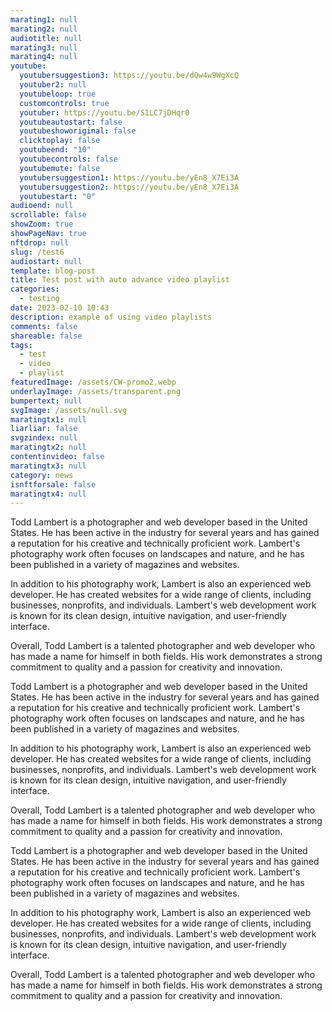 ```yaml
---
marating1: null
marating2: null
audiotitle: null
marating3: null
marating4: null
youtube:
  youtubersuggestion3: https://youtu.be/dQw4w9WgXcQ
  youtuber2: null
  youtubeloop: true
  customcontrols: true
  youtuber: https://youtu.be/S1LC7jDHqr0
  youtubeautostart: false
  youtubeshoworiginal: false
  clicktoplay: false
  youtubeend: "10"
  youtubecontrols: false
  youtubemute: false
  youtubersuggestion1: https://youtu.be/yEn8_X7Ei3A
  youtubersuggestion2: https://youtu.be/yEn8_X7Ei3A
  youtubestart: "0"
audioend: null
scrollable: false
showZoom: true
showPageNav: true
nftdrop: null
slug: /test6
audiostart: null
template: blog-post
title: Test post with auto advance video playlist
categories:
  - testing
date: 2023-02-10 10:43
description: example of using video playlists
comments: false
shareable: false
tags:
  - test
  - video
  - playlist
featuredImage: /assets/CW-promo2.webp
underlayImage: /assets/transparent.png
bumpertext: null
svgImage: /assets/null.svg
maratingtx1: null
liarliar: false
svgzindex: null
maratingtx2: null
contentinvideo: false
maratingtx3: null
category: news
isnftforsale: false
maratingtx4: null
---
```

<!-- <div class="contentinside" style="position:relative; aspect-ratio:16/9;  width:100%; border:0px solid white; display:flex; flex-direction:column; justify-content:center;">
</div> -->

<style>
</style>


<div class="contentbody" style="text-align:left; margin-top:0;">


Todd Lambert is a photographer and web developer based in the United States. He has been active in the industry for several years and has gained a reputation for his creative and technically proficient work. Lambert's photography work often focuses on landscapes and nature, and he has been published in a variety of magazines and websites.

In addition to his photography work, Lambert is also an experienced web developer. He has created websites for a wide range of clients, including businesses, nonprofits, and individuals. Lambert's web development work is known for its clean design, intuitive navigation, and user-friendly interface.

Overall, Todd Lambert is a talented photographer and web developer who has made a name for himself in both fields. His work demonstrates a strong commitment to quality and a passion for creativity and innovation.


Todd Lambert is a photographer and web developer based in the United States. He has been active in the industry for several years and has gained a reputation for his creative and technically proficient work. Lambert's photography work often focuses on landscapes and nature, and he has been published in a variety of magazines and websites.

In addition to his photography work, Lambert is also an experienced web developer. He has created websites for a wide range of clients, including businesses, nonprofits, and individuals. Lambert's web development work is known for its clean design, intuitive navigation, and user-friendly interface.

Overall, Todd Lambert is a talented photographer and web developer who has made a name for himself in both fields. His work demonstrates a strong commitment to quality and a passion for creativity and innovation.



Todd Lambert is a photographer and web developer based in the United States. He has been active in the industry for several years and has gained a reputation for his creative and technically proficient work. Lambert's photography work often focuses on landscapes and nature, and he has been published in a variety of magazines and websites.

In addition to his photography work, Lambert is also an experienced web developer. He has created websites for a wide range of clients, including businesses, nonprofits, and individuals. Lambert's web development work is known for its clean design, intuitive navigation, and user-friendly interface.

Overall, Todd Lambert is a talented photographer and web developer who has made a name for himself in both fields. His work demonstrates a strong commitment to quality and a passion for creativity and innovation.
<!-- <a class="button" href="https://app.netlify.com/start/deploy?repository=https://github.com/completeweb-site/base&amp;utm_source=github&amp;utm_medium=nextstarter-cs&amp;utm_campaign=devex-cs&amp;CUSTOM_LOGO=https://completeweb.site/assets/logo.svg" rel="nofollow">
Deploy to Netlify
</a> -->

</div>
